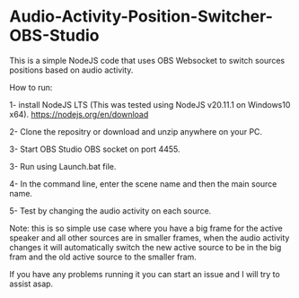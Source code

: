 # Audio-Activity-Position-Switcher-OBS-Studio
 This is a simple NodeJS code that uses OBS Websocket to switch sources positions based on audio activity.

How to run:

1- install NodeJS LTS (This was tested using NodeJS v20.11.1 on Windows10 x64).  https://nodejs.org/en/download

2- Clone the repositry or download and unzip anywhere on your PC.

3- Start OBS Studio OBS socket on port 4455.

3- Run using Launch.bat file.

4- In the command line, enter the scene name and then the main source name.

5- Test by changing the audio activity on each source.


Note: this is so simple use case where you have a big frame for the active speaker and all other sources are in smaller frames, when the audio activity changes it will automatically switch the new active source to be in the big fram and the old active source to the smaller fram.

If you have any problems running it you can start an issue and I will try to assist asap.
